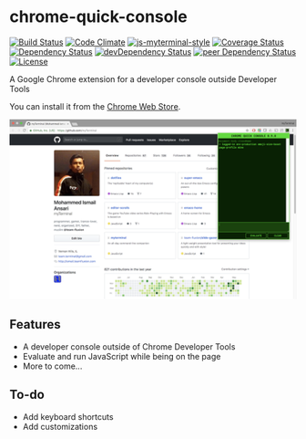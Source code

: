 # chrome-quick-console

[![Build Status](https://travis-ci.org/myTerminal/chrome-quick-console.svg?branch=master)](https://travis-ci.org/myTerminal/chrome-quick-console)
[![Code Climate](https://codeclimate.com/github/myTerminal/chrome-quick-console.png)](https://codeclimate.com/github/myTerminal/chrome-quick-console)
[![js-myterminal-style](https://img.shields.io/badge/code%20style-myterminal-blue.svg)](https://www.npmjs.com/package/eslint-config/myterminal)
[![Coverage Status](https://img.shields.io/coveralls/myTerminal/chrome-quick-console.svg)](https://coveralls.io/r/myTerminal/chrome-quick-console?branch=master)  
[![Dependency Status](https://david-dm.org/myTerminal/chrome-quick-console.svg)](https://david-dm.org/myTerminal/chrome-quick-console)
[![devDependency Status](https://david-dm.org/myTerminal/chrome-quick-console/dev-status.svg)](https://david-dm.org/myTerminal/chrome-quick-console#info=devDependencies)
[![peer Dependency Status](https://david-dm.org/myTerminal/chrome-quick-console/peer-status.svg)](https://david-dm.org/myTerminal/chrome-quick-console#info=peerDependencies)  
[![License](https://img.shields.io/badge/LICENSE-GPL%20v3.0-blue.svg)](https://www.gnu.org/licenses/gpl.html)

A Google Chrome extension for a developer console outside Developer Tools

You can install it from the [Chrome Web Store](https://chrome.google.com/webstore/detail/egnpebbaedhmkhdoachibnpiplmkjoke).

[![Screenshot](images/screenshot.png)](https://chrome.google.com/webstore/detail/egnpebbaedhmkhdoachibnpiplmkjoke)

## Features

* A developer console outside of Chrome Developer Tools
* Evaluate and run JavaScript while being on the page
* More to come...

## To-do

* Add keyboard shortcuts
* Add customizations
